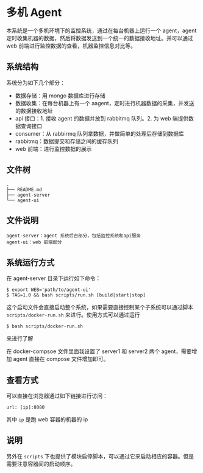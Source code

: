 # 多机 Agent
本系统是一个多机环境下的监控系统，通过在每台机器上运行一个 agent，agent 定时收集机器的数据，然后将数据发送到一个统一的数据接收地址。并可以通过 web 前端进行监控数据的查看，机器监控信息对比等。

## 系统结构
系统分为如下几个部分：

* 数据存储：用 mongo 数据库进行存储
* 数据收集：在每台机器上有一个 aagent，定时进行机器数据的采集，并发送的数据接收地址
* api 接口：1. 接收 agent 的数据并放到 rabbitmq 队列。2. 为 web 端提供数据查询接口
* consumer：从 rabbirmq 队列拿数据，并做简单的处理后存储到数据库
* rabbitmq：数据提交和存储之间的缓存队列
* web 前端：进行监控数据的展示

## 文件树

    .
    ├── README.md
    ├── agent-server
    └── agent-ui

## 文件说明

    agent-server：agent 系统后台部分，包括监控系统和api服务
    agent-ui：web 前端部分

## 系统运行方式
在 agent-server 目录下运行如下命令：
```
$ export WEB='path/to/agent-ui'
$ TAG=1.0 && bash scripts/run.sh [build|start|stop]
```
这个启动文件会直接启动整个系统，如果需要直接控制某个子系统可以通过脚本 `scripts/docker-run.sh` 来进行。使用方式可以通过运行
```
$ bash scripts/docker-run.sh
```
来进行了解

在 docker-compsoe 文件里面我设置了 server1 和 server2 两个 agent，需要增加 agent 直接在 compose 文件增加即可。

## 查看方式
可以直接在浏览器通过如下链接进行访问：

```
url: [ip]:8080
```
其中 `ip` 是跑 web 容器的机器的 ip

## 说明
另外在 `scripts` 下也提供了模块启停脚本，可以通过它来启动相应的容器。但是需要注意容器间的启动顺序。
